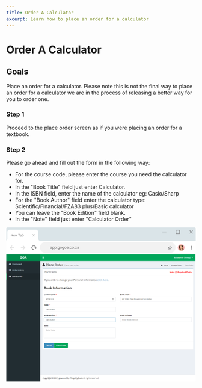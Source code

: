 ```yaml
---
title: Order A Calculator
excerpt: Learn how to place an order for a calculator
---
```

 
# Order A Calculator

## Goals

Place an order for a calculator. Please note this is not the final way to place an order for a calculator we are in the process of releasing a better way for you to order one. 


### Step 1

Proceed to the place order screen as if you were placing an order for a textbook. 

### Step 2

Please go ahead and fill out the form in the following way:

- For the course code, please enter the course you need the calculator for.
- In the "Book Title" field just enter Calculator.
- In the ISBN field, enter the name of the calculator eg: Casio/Sharp
- For the "Book Author" field enter the calculator type: Scientific/Financial/FZA83 plus/Basic calculator
- You can leave the "Book Edition" field blank.
- In the "Note" field just enter "Calculator Order"  

![order-calculator_step1](../uploads/order-calculator_step1.png)